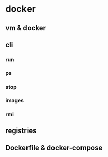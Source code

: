 # docker

## vm &amp; docker

## cli

### run

### ps

### stop

### images

### rmi

## registries

## Dockerfile &amp; docker-compose
